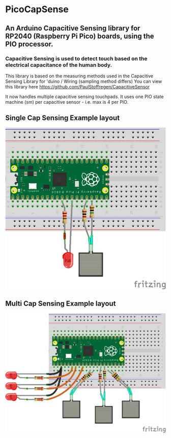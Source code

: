 # PicoCapSense

## An Arduino Capacitive Sensing library for RP2040 (Raspberry Pi Pico) boards, using the PIO processor.

### Capacitive Sensing is used to detect touch based on the electrical capacitance of the human body.


This library is based on the measuring methods used in the Capacitive Sensing Library for 'duino / Wiring (sampling method differs)
You can view this library here https://github.com/PaulStoffregen/CapacitiveSensor

It now handles multiple capacitive sensing touchpads. It uses one PIO state machine (sm) per capacitive sensor - i.e. max is 4 per PIO.

## Single Cap Sensing Example layout
![Fritzing Single CapSensing Breadboard Image](/image/CapacitiveSensingExample.jpg)

## Multi Cap Sensing Example layout
![Fritzing Multi CapSensing Breadboard Image](/image/multiCapSensingExample.jpg)

